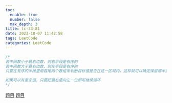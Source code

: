 ```yaml
---
toc:
  enable: true
  number: false
  max_depth: 3
title: lc-33-81
date: 2023-10-07 11:42:58
tags: LeetCode
categories: LeetCode
---
```


```cpp
/*
若中间数小于最右边数，则右半段是有序的
若中间数大于最右边数，则左半段是有序的
只要在有序的半段里用首尾两个数组来判断目标值是否在这一区域内，这样就可以确定保留哪半边

如果可以有重复值，只要把最右值向左一位即可继续循环
*/
```

[题目](https://leetcode.com/problems/search-in-rotated-sorted-array/)
[题目](https://leetcode.com/problems/search-in-rotated-sorted-array-ii/description/)
